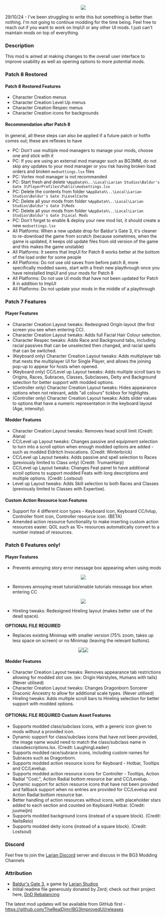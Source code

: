 
<p align="middle">
  <img src="https://i.imgur.com/6Zso95t.png"> 
</p>

29/10/24 - I've been struggling to write this but something is better than nothing. I'm not going to continue modding for the time being. Feel free to reach out if you want to work on ImpUI or any other UI mods. I just can't maintain mods on top of everything.

### Description
This mod is aimed at making changes to the overall user interface to improve usability as well as opening options to more potential mods.

### Patch 8 Restored
#### Patch 8 Restored Features
- Character Creation menus 
- Character Creation Level Up menus
- Character Creation Respec menus
- Character Creation icons for backgrounds

#### Recommendation after Patch 8
In general, all these steps can also be applied if a future patch or hotfix comes out; these are reflexes to have

- PC: Don't use multiple mod managers to manage your mods, choose one and stick with it
- PC: If you are using an external mod manager such as BG3MM, do not skip any updates to your mod manager or you risk having broken load orders and broken `modsettings.lsx` files
- PC: Vortex mod manager is not recommanded
- PC: Start fresh and delete `%AppData%\..\Local\Larian Studios\Baldur's Gate 3\PlayerProfiles\Public\modsettings.lsx`
- PC: Delete the contents from folder `%AppData%\..\Local\Larian Studios\Baldur's Gate 3\LevelCache`
- PC: Delete all your mods from folder `%AppData%\..\Local\Larian Studios\Baldur's Gate 3\Mods`
- PC: Delete all your mods from folder `%AppData%\..\Local\Larian Studios\Baldur's Gate 3\Local Mods`
- PC: Don't forget to enable & deploy your new mod list, it should create a new `modsettings.lsx`
- All Platforms: When a new update drop for Baldur's Gate 3, it's cleaner to re-download the game from scratch (because sometimes, when the game is updated, it keeps old update files from old version of the game and this makes the game unstable)
- All Platforms: It seems that ImpUI for Patch 8 works better at the bottom of the load order for some people
- All Platforms: Do not use old saves from before patch 8, more specifically modded saves, start with a fresh new playthrough once you have reinstalled ImpUI and your mods for Patch 8
- All Platforms: Do not use UI mods that have not been updated for Patch 8 in addition to ImpUI
- All Platforms: Do not update your mods in the middle of a playthrough

### Patch 7 Features
#### Player Features
- Character Creation Layout tweaks: Redesigned Origin layout (the first screen you see when entering CC).
- Character Creation Layout tweaks: Adds full Facial Hair Colour selection.
- Character Respec tweaks: Adds Race and Background tabs, including racial passives that can be unselected then changed, and racial spells that can be switched.
- (Keyboard only) Character Creation Layout tweaks: Adds multiplayer tab that nests the multiplayer UI for Single Player, and allows the joining pop-up to appear for hosts when opened.
- (Keyboard only) CC/Level up Layout tweaks: Adds multiple scroll bars to Origins, Races, Subraces, Classes, Subclasses, Deity and Background selection for better support with modded options.
- (Controller only) Character Creation Layout tweaks: Hides appearance options when not relevant, adds "all colours" tickbox for highlights.
- (Controller only) Character Creation Layout tweaks: Adds slider values to options that have a numeric representation in the keyboard layout (Age, intensity).

#### Modder Features
- Character Creation Layout tweaks: Removes head scroll limit (Credit: Alana)
- CC/Level up Layout tweaks: Changes passive and equipment selection to turn into a scroll option when enough modded options are added - such as modded Eldritch Invocations. (Credit: Winterbrick)
- CC/Level up Layout tweaks: Adds passive and spell selection to Races (previously limited to Class only) (Credit: TrumanHarp)
- CC/Level up Layout tweaks: Changes Feat panel to have additional scroll options to support modded Feats with long descriptions and multiple options. (Credit: Lostsoul)
- Level up Layout tweaks: Adds Skill selection to both Races and Classes (previously limited to Classes with Expertise).

#### Custom Action Resource Icon Features
- Support for 4 different icon types - Keyboard icon, Keyboard CC/lvlup, Controller front icon, Controller resource icon. (BETA)
- Amended action resource functionality to make inserting custom action resources easier. QOL such as 10+ resources automatically convert to a number instead of resources.

### Patch 6 Features only!
#### Player Features
- Prevents annoying story error message box appearing when using mods
<p float="left" align="middle">
  <img src="https://i.imgur.com/dm5CsPu.png">
</p>

- Removes annoying reset tutorial/enable tutorials message box when entering CC
<p float="left" align="middle">
  <img src="https://i.imgur.com/piE3sv3.jpg">
</p>

- Hireling tweaks: Redesigned Hireling layout (makes better use of the dead space).

<b>OPTIONAL FILE REQUIRED</b>
- Replaces existing Minimap with smaller version (75% zoom, takes up less space on screen) or no Minimap (leaving the relevant buttons).
<p float="left" align="middle">
  <img src="https://i.imgur.com/cMii97G.jpg"><img src="https://i.imgur.com/hElvnJR.jpg">
</p>

#### Modder Features
- Character Creation Layout tweaks: Removes appearance tab restrictions allowing for modded slot use. (ex: Origin Hairstyles, Humans with tails) (Never utilised)
- Character Creation Layout tweaks: Changes Dragonborn Sorcerer Draconic Ancestry to allow for additional scale types. (Never utilised)
- Hireling tweaks: Adds multiple scroll bars to Hireling selection for better support with modded options.

#### <b>OPTIONAL FILE REQUIRED</b> Custom Asset Features
- Supports modded class/subclass icons, with a generic icon given to mods without a provided icon.
- Dynamic support for class/subclass icons that have not been provided, the image name would need to match the class/subclass name in classdescriptions.lsx. (Credit: LaughingLeader)
- Supports modded race/subrace icons, including custom names for Subraces such as Dragonborn.
- Supports modded action resource icons for Keyboard - Hotbar, Tooltips and CC/Levelup.
- Supports modded action resource icons for Controller - Tooltips, Action Radial "Cost:", Action Radial bottom resource bar and CC/Levelup.
- Dynamic support for action resource icons that have not been provided and fallback support when no entries are provided for CC/Levelup and Action Radial bottom resource bar.
- Better handling of action resources without icons, with placeholder stars added to each section and counted on Keyboard Hotbar. (Credit: juumeijin)
- Supports modded background icons (instead of a square block). (Credit: NellsRelo)
- Supports modded deity icons (instead of a square block). (Credit: Lostsoul)

### Discord
Feel free to join the [Larian Discord](https://discord.com/invite/larianstudios) server and discuss in the BG3 Modding Channels

### Attribution
- [Baldur's Gate 3](https://store.steampowered.com/app/1086940/Baldurs_Gate_3/), a game by [Larian Studios](http://larian.com/)
- Initial readme file generously donated by Zerd; check out their project here, [DnD Rebalancing](https://github.com/ZerdBG3/DnD-Rebalancing/)  

The latest mod updates will be available from GitHub first - https://github.com/TheRealDjmr/BG3ImprovedUI/releases
